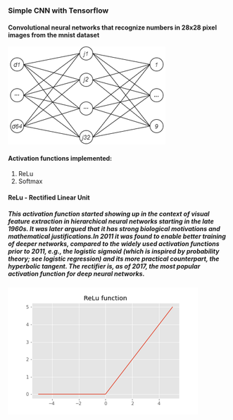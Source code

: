 <h3><b>Simple CNN with Tensorflow</b></h3>

<h4>Convolutional neural networks that recognize numbers in 28x28 pixel images from the mnist dataset</h4>

<p><img src = "images/0001.png"></p>

<h4>Activation functions implemented:</h4>
<ol>
      <li>ReLu</li>
      <li>Softmax</li>
</ol>

<h4>ReLu - Rectified Linear Unit</h4>
<h5>This activation function started showing up in the context of visual feature extraction in hierarchical neural networks starting in the late 1960s. It was later argued that it has strong biological motivations and mathematical justifications.In 2011 it was found to enable better training of deeper networks, compared to the widely used activation functions prior to 2011, e.g., the logistic sigmoid (which is inspired by probability theory; see logistic regression) and its more practical counterpart, the hyperbolic tangent. The rectifier is, as of 2017, the most popular activation function for deep neural networks.</h5>
<p><img src = "images/ReLu Function.png"></p>
